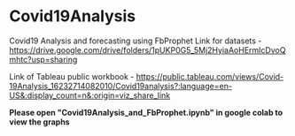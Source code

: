 # Covid19Analysis
Covid19 Analysis and forecasting using FbProphet
Link for datasets - https://drive.google.com/drive/folders/1pUKP0G5_5Mj2HyiaAoHErmIcDvoQmhtc?usp=sharing

Link of Tableau public workbook - https://public.tableau.com/views/Covid-19Analysis_16232714082010/Covid19analysis?:language=en-US&:display_count=n&:origin=viz_share_link

**Please open "Covid19Analysis_and_FbProphet.ipynb" in google colab to view the graphs**

